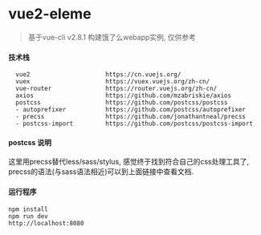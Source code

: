 # vue2-eleme

> 基于vue-cli v2.8.1 构建饿了么webapp实例, 仅供参考

#### 技术栈

```
  vue2                     https://cn.vuejs.org/
  vuex                     https://vuex.vuejs.org/zh-cn/
  vue-router               https://router.vuejs.org/zh-cn/
  axios                    https://github.com/mzabriskie/axios
  postcss                  https://github.com/postcss/postcss
  - autoprefixer           https://github.com/postcss/autoprefixer
  - precss                 https://github.com/jonathantneal/precss
  - postcss-import         https://github.com/postcss/postcss-import
```
#### postcss 说明
这里用precss替代less/sass/stylus, 感觉终于找到符合自己的css处理工具了, precss的语法(与sass语法相近)可以到上面链接中查看文档.
#### 运行程序
```
npm install
npm run dev
http://localhost:8080
```
